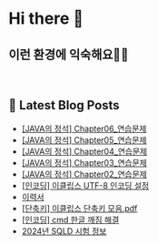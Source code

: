 # Hi there 👋

## 이런 환경에 익숙해요✍🏼

<p>
  <img alt="" src="https://img.shields.io/badge/SpringBoot-6DB33F?style=flat&logo=SpringBoot&logoColor=white"/>
  <img alt="" src="https://img.shields.io/badge/MySQL-4479A1?style=flat-square&logo=MySQL&logoColor=white"/>
  <img alt="" src= "https://img.shields.io/badge/Java-007396?style=flat-square&logo=Java&logoColor=white"/> 
  <img alt="" src= "https://img.shields.io/badge/JavaScript-F7DF1E?style=flat-square&logo=JavaScript&logoColor=white"/> 
</p>

## 📕 Latest Blog Posts

<ul><li><a href='https://howtomakecode.tistory.com/entry/JAVA%EC%9D%98-%EC%A0%95%EC%84%9D-Chapter06%EC%97%B0%EC%8A%B5%EB%AC%B8%EC%A0%9C' target='_blank'>[JAVA의 정석] Chapter06_연습문제</a></li><li><a href='https://howtomakecode.tistory.com/entry/%EA%B0%9C%EB%85%90JAVA%EC%9D%98-%EC%A0%95%EC%84%9D-Chapter05%EC%97%B0%EC%8A%B5%EB%AC%B8%EC%A0%9C' target='_blank'>[JAVA의 정석] Chapter05_연습문제</a></li><li><a href='https://howtomakecode.tistory.com/entry/JAVA%EC%9D%98-%EC%A0%95%EC%84%9D-Chapter04%EC%97%B0%EC%8A%B5%EB%AC%B8%EC%A0%9C' target='_blank'>[JAVA의 정석] Chapter04_연습문제</a></li><li><a href='https://howtomakecode.tistory.com/entry/JAVA%EC%9D%98-%EC%A0%95%EC%84%9D-Chapter03%EC%97%B0%EC%8A%B5%EB%AC%B8%EC%A0%9C' target='_blank'>[JAVA의 정석] Chapter03_연습문제</a></li><li><a href='https://howtomakecode.tistory.com/entry/JAVA%EC%9D%98-%EC%A0%95%EC%84%9D-Chapter02%EC%97%B0%EC%8A%B5%EB%AC%B8%EC%A0%9C' target='_blank'>[JAVA의 정석] Chapter02_연습문제</a></li><li><a href='https://howtomakecode.tistory.com/entry/%EC%9D%B8%EC%BD%94%EB%94%A9-%EC%9D%B4%ED%81%B4%EB%A6%BD%EC%8A%A4-UTF-8-%EC%9D%B8%EC%BD%94%EB%94%A9-%EC%84%A4%EC%A0%95' target='_blank'>[인코딩] 이클립스 UTF-8 인코딩 설정</a></li><li><a href='https://howtomakecode.tistory.com/pages/%EC%9D%B4%EB%A0%A5%EC%84%9C' target='_blank'>이력서</a></li><li><a href='https://howtomakecode.tistory.com/entry/%EB%8B%A8%EC%B6%95%ED%82%A4-%EC%9D%B4%ED%81%B4%EB%A6%BD%EC%8A%A4-%EB%8B%A8%EC%B6%95%ED%82%A4-%EB%AA%A8%EC%9D%8Cpdf' target='_blank'>[단축키] 이클립스 단축키 모음.pdf</a></li><li><a href='https://howtomakecode.tistory.com/entry/%EC%9D%B8%EC%BD%94%EB%94%A9-cmd-%ED%95%9C%EA%B8%80-%EA%B9%A8%EC%A7%90-%ED%95%B4%EA%B2%B0' target='_blank'>[인코딩] cmd 한글 깨짐 해결</a></li><li><a href='https://howtomakecode.tistory.com/entry/2024%EB%85%84-SQLD-%EC%8B%9C%ED%97%98-%EC%A0%95%EB%B3%B4' target='_blank'>2024년 SQLD 시험 정보</a></li></ul>